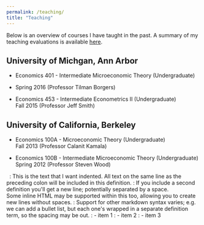 ```yaml
---
permalink: /teaching/
title: "Teaching"
---
```

Below is an overview of courses I have taught in the past. A summary of my teaching evaluations is available [here](/assets/teaching/Cole_Teaching_Summary.pdf).

## University of Michgan, Ann Arbor ##
* Economics 401 - Intermediate Microeconomic Theory (Undergraduate)  
* Spring 2016 (Professor Tilman Borgers)  

* Economics 453 - Intermediate Econometrics II (Undergraduate)  
 Fall 2015 (Professor Jeff Smith)  

## University of California, Berkeley ##
* Economics 100A - Microeconomic Theory (Undergraduate)  
  Fall 2013 (Professor Calanit Kamala)  

* Economics 100B - Intermediate Microeconomic Theory (Undergraduate)  
  Spring 2012 (Professor Steven Wood)  


&nbsp;
: This is the text that I want indented.  All text on the same line as the preceding colon will be included in this definition.
: If you include a second definition you'll get a new line; potentially separated by a space. <br />Some inline HTML may be supported within this too, allowing you to create new lines without spaces.
: Support for other markdown syntax varies; e.g. we can add a bullet list, but each one's wrapped in a separate definition term, so the spacing may be out.
: - item 1
: - item 2
: - item 3
